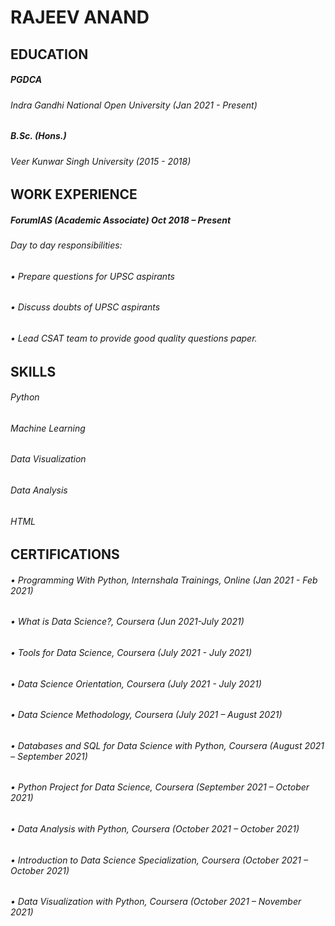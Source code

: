 # RAJEEV ANAND


## EDUCATION
##### PGDCA
###### Indra Gandhi National Open University (Jan 2021 - Present)

##### B.Sc. (Hons.)
###### Veer Kunwar Singh University (2015 - 2018)


## WORK EXPERIENCE
##### ForumIAS  (Academic Associate) Oct 2018 – Present
###### Day to day responsibilities:
###### •	Prepare questions for UPSC aspirants
###### •	Discuss doubts of UPSC aspirants
###### •	Lead CSAT team to provide good quality questions paper. 

## SKILLS
###### Python
###### Machine Learning
###### Data Visualization
###### Data Analysis
###### HTML

## CERTIFICATIONS
###### •	Programming With Python, Internshala Trainings, Online (Jan 2021 - Feb 2021)
###### •	What is Data Science?, Coursera (Jun 2021-July 2021)
###### •	Tools for Data Science, Coursera (July 2021 - July 2021)
###### •	Data Science Orientation, Coursera (July 2021 - July 2021)
###### •	Data Science Methodology, Coursera (July 2021 – August 2021)
###### •	Databases and SQL for Data Science with Python, Coursera (August 2021 – September 2021)
###### •	Python Project for Data Science, Coursera (September 2021 – October 2021)
###### •	Data Analysis with Python, Coursera (October 2021 – October 2021)
###### •	Introduction to Data Science Specialization, Coursera (October 2021 – October 2021)
###### •	Data Visualization with Python, Coursera (October 2021 – November 2021)
